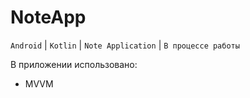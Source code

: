 # NoteApp
`Android` | `Kotlin` | `Note Application` | `В процессе работы`

В приложении использовано:
* MVVM
